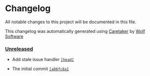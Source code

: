 # Changelog

All notable changes to this project will be documented in this file.


This changelog was automatically generated using [Caretaker](https://github.com/DevelopersToolbox/caretaker) by [Wolf Software](https://github.com/WolfSoftware)

### [Unreleased](https://github.com/DevelopersToolbox/caretaker-core/commits/master)

- Add stale issue handler [`[head]`](https://github.com/DevelopersToolbox/caretaker-core/commit/)

- The initial commit [`[a86fc8a]`](https://github.com/DevelopersToolbox/caretaker-core/commit/a86fc8a00dba65b5178c9ea164d3b5b7ead446b7)

